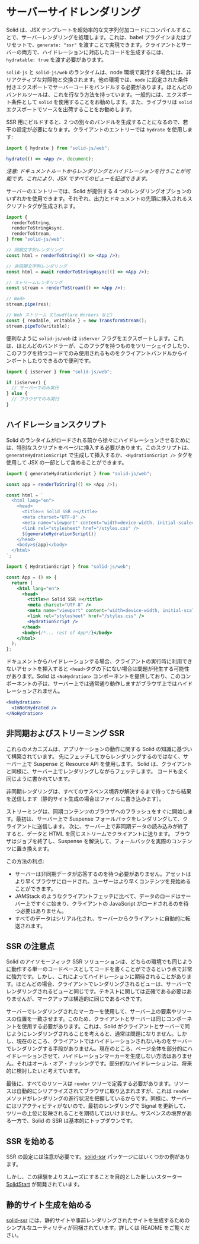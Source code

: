 # サーバーサイドレンダリング

Solid は、JSX テンプレートを超効率的な文字列付加コードにコンパイルすることで、サーバーレンダリングを処理します。これは、babel プラグインまたはプリセットで、`generate: "ssr"` を渡すことで実現できます。クライアントとサーバーの両方で、ハイドレーションに対応したコードを生成するには、`hydratable: true` を渡す必要があります。

`solid-js` と `solid-js/web` のランタイムは、node 環境で実行する場合には、非リアクティブな対照物と交換されます。他の環境では、`node` に設定された条件付きエクスポートでサーバーコードをバンドルする必要があります。ほとんどのバンドルツールは、これを行なう方法を持っています。一般的には、エクスポート条件として `solid` を使用することをお勧めします。また、ライブラリは `solid` エクスポートでソースを出荷することをお勧めします。

SSR 用にビルドすると、2 つの別々のバンドルを生成することになるので、若干の設定が必要になります。クライアントのエントリーでは `hydrate` を使用します:

```jsx
import { hydrate } from "solid-js/web";

hydrate(() => <App />, document);
```

_注意: ドキュメントルートからレンダリングとハイドレーションを行うことが可能です。これにより、JSX ですべてのビューを記述できます。_

サーバーのエントリーでは、Solid が提供する 4 つのレンダリングオプションのいずれかを使用できます。それぞれ、出力とドキュメントの先頭に挿入されるスクリプトタグが生成されます。

```jsx
import {
  renderToString,
  renderToStringAsync,
  renderToStream,
} from "solid-js/web";

// 同期文字列レンダリング
const html = renderToString(() => <App />);

// 非同期文字列レンダリング
const html = await renderToStringAsync(() => <App />);

// ストリームレンダリング
const stream = renderToStream(() => <App />);

// Node
stream.pipe(res);

// Web ストリーム（Cloudflare Workers など）
const { readable, writable } = new TransformStream();
stream.pipeTo(writable);
```

便利なように `solid-js/web` は `isServer` フラグをエクスポートします。これは、ほとんどのバンドラーが、このフラグを持つものをツリーシェイクしたり、このフラグを持つコードでのみ使用されるものをクライアントバンドルからインポートしたりできるので便利です。

```jsx
import { isServer } from "solid-js/web";

if (isServer) {
  // サーバーでのみ実行
} else {
  // ブラウザでのみ実行
}
```

## ハイドレーションスクリプト

Solid のランタイムがロードされる前から徐々にハイドレーションさせるためには、特別なスクリプトをページに挿入する必要があります。このスクリプトは、`generateHydrationScript` で生成して挿入するか、`<HydrationScript />` タグを使用して JSX の一部として含めることができます。

```js
import { generateHydrationScript } from "solid-js/web";

const app = renderToString(() => <App />);

const html = `
  <html lang="en">
    <head>
      <title>🔥 Solid SSR 🔥</title>
      <meta charset="UTF-8" />
      <meta name="viewport" content="width=device-width, initial-scale=1.0" />
      <link rel="stylesheet" href="/styles.css" />
      ${generateHydrationScript()}
    </head>
    <body>${app}</body>
  </html>
`;
```

```jsx
import { HydrationScript } from "solid-js/web";

const App = () => {
  return (
    <html lang="en">
      <head>
        <title>🔥 Solid SSR 🔥</title>
        <meta charset="UTF-8" />
        <meta name="viewport" content="width=device-width, initial-scale=1.0" />
        <link rel="stylesheet" href="/styles.css" />
        <HydrationScript />
      </head>
      <body>{/*... rest of App*/}</body>
    </html>
  );
};
```

ドキュメントからハイドレーションする場合、クライアントの実行時に利用できないアセットを挿入すると `<head>`タグの下にない場合は問題が発生する可能性があります。Solid は `<NoHydration>` コンポーネントを提供しており、このコンポーネントの子は、サーバー上では通常通り動作しますがブラウザ上ではハイドレーションされません。

```jsx
<NoHydration>
  <ImNotHydrated />
</NoHydration>
```

## 非同期およびストリーミング SSR

これらのメカニズムは、アプリケーションの動作に関する Solid の知識に基づいて構築されています。
先にフェッチしてからレンダリングするのではなく、サーバー上で Suspense と Resource API を使用します。
Solid は、クライアントと同様に、サーバー上でレンダリングしながらフェッチします。
コードも全く同じように書かれています。

非同期レンダリングは、すべてのサスペンス境界が解決するまで待ってから結果を送信します（静的サイト生成の場合はファイルに書き込みます）。

ストリーミングは、同期コンテンツのブラウザへのフラッシュをすぐに開始します。最初は、サーバー上で Suspense フォールバックをレンダリングして、クライアントに送信します。
次に、サーバー上で非同期データの読み込みが終了すると、データと HTML を同じストリームでクライアントに送ります。
ブラウザはジョブを終了し、Suspense を解決して、フォールバックを実際のコンテンツに置き換えます。

この方法の利点:

- サーバーは非同期データが応答するのを待つ必要がありません。アセットはより早くブラウザにロードされ、ユーザーはより早くコンテンツを見始めることができます。
- JAMStack のようなクライアントフェッチに比べて、データのロードはサーバー上ですぐに始まり、クライアントの JavaScript がロードされるのを待つ必要はありません。
- すべてのデータはシリアル化され、サーバーからクライアントに自動的に転送されます。

## SSR の注意点

Solid のアイソモーフィック SSR ソリューションは、どちらの環境でも同じように動作する単一のコードベースとしてコードを書くことができるという点で非常に強力です。しかし、これによってハイドレーションに期待されることがあります。ほとんどの場合、クライアントでレンダリングされるビューは、サーバーでレンダリングされるビューと同じです。テキストに関しては正確である必要はありませんが、マークアップは構造的に同じであるべきです。

サーバーでレンダリングされたマーカーを使用して、サーバー上の要素やリソースの位置を一致させます。このため、クライアントとサーバーは同じコンポーネントを使用する必要があります。これは、Solid がクライアントとサーバーで同じようにレンダリングされることを考えると、通常は問題になりません。しかし、現在のところ、クライアントではハイドレーションされないものをサーバーでレンダリングする手段がありません。現在のところ、ページ全体を部分的にハイドレーションさせて、ハイドレーションマーカーを生成しない方法はありません。それはオール・オア・ナッシングです。部分的なハイドレーションは、将来的に検討したいと考えています。

最後に、すべてのリソースは `render` ツリーで定義する必要があります。リソースは自動的にシリアライズされてブラウザに取り込まれますが、これは `render` メソッドがレンダリングの進行状況を把握しているからです。同様に、サーバーにはリアクティビティがないので、最初のレンダリングで Signal を更新して、ツリーの上位に反映されることを期待してはいけません。サスペンスの境界がある一方で、Solid の SSR は基本的にトップダウンです。

## SSR を始める

SSR の設定には注意が必要です。[solid-ssr](https://github.com/solidjs/solid/blob/main/packages/solid-ssr) パッケージにはいくつかの例があります。

しかし、この経験をよりスムーズにすることを目的とした新しいスターター [SolidStart](https://github.com/solidjs/solid-start) が開発されています。

## 静的サイト生成を始める

[solid-ssr](https://github.com/solidjs/solid/blob/main/packages/solid-ssr) には、静的サイトや事前レンダリングされたサイトを生成するためのシンプルなユーティリティが同梱されています。詳しくは README をご覧ください。
